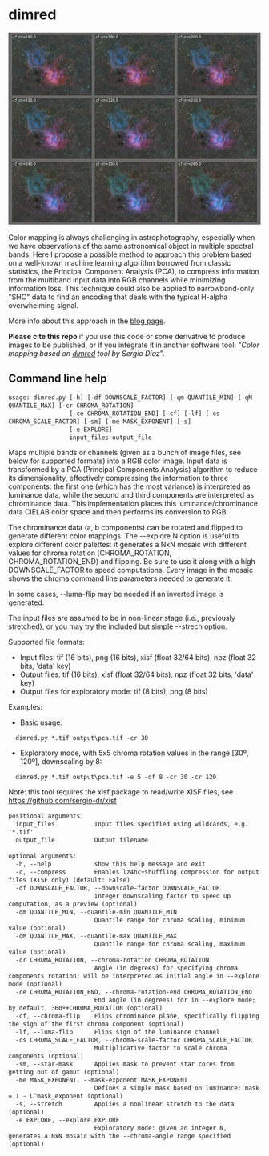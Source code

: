 # dimred

![PCA](./pca.jpg) 

Color mapping is always challenging in astrophotography, especially when we have observations of the same astronomical object in multiple spectral bands. Here I propose a possible method to approach this problem based on a well-known machine learning algorithm borrowed from classic statistics, the Principal Component Analysis (PCA), to compress information from the multiband input data into RGB channels while minimizing information loss. This technique could also be applied to narrowband-only "SHO" data to find an encoding that deals with the typical H-alpha overwhelming signal. 

More info about this approach in the [blog page](https://expandingastro.blogspot.com/2021/12/multiband-mapping-for-astrophotography.html). 

**Please cite this repo** if you use this code or some derivative to produce images to be published, or if you integrate it in another software tool: "*Color mapping based on [dimred](https://github.com/sergio-dr/dimred_astro) tool by Sergio Díaz*". 


## Command line help

```
usage: dimred.py [-h] [-df DOWNSCALE_FACTOR] [-qm QUANTILE_MIN] [-qM QUANTILE_MAX] [-cr CHROMA_ROTATION]
                 [-ce CHROMA_ROTATION_END] [-cf] [-lf] [-cs CHROMA_SCALE_FACTOR] [-sm] [-me MASK_EXPONENT] [-s]
                 [-e EXPLORE]
                 input_files output_file
```

Maps multiple bands or channels (given as a bunch of image files, see below for supported formats) into a 
RGB color image. Input data is transformed by a PCA (Principal Components Analysis) algorithm to reduce its 
dimensionality, effectively compressing the information to three components: the first one (which has the most
variance) is interpreted as luminance data, while the second and third components are interpreted as chrominance
data. This implementation places this luminance/chrominance data CIELAB color space and then performs its 
conversion to RGB. 

The chrominance data (a, b components) can be rotated and flipped to generate different color mappings.
The --explore N option is useful to explore different color palettes: it generates a NxN mosaic with different
values for chroma rotation [CHROMA_ROTATION, CHROMA_ROTATION_END) and flipping. Be sure to use it along with
a high DOWNSCALE_FACTOR to speed computations. Every image in the mosaic shows the chroma command line
parameters needed to generate it.

In some cases, --luma-flip may be needed if an inverted image is generated.

The input files are assumed to be in non-linear stage (i.e., previously stretched), or you may try the included
but simple --strech option.

Supported file formats:
* Input files: tif (16 bits), png (16 bits), xisf (float 32/64 bits), npz (float 32 bits, 'data' key)
* Output files: tif (16 bits), xisf (float 32/64 bits), npz (float 32 bits, 'data' key)
* Output files for exploratory mode: tif (8 bits), png (8 bits)

Examples:
* Basic usage:
```
  dimred.py *.tif output\pca.tif -cr 30
```

* Exploratory mode, with 5x5 chroma rotation values in the range [30º, 120º], downscaling by 8:
```
  dimred.py *.tif output\pca.tif -e 5 -df 8 -cr 30 -cr 120
```

Note: this tool requires the xisf package to read/write XISF files, see https://github.com/sergio-dr/xisf

```
positional arguments:
  input_files           Input files specified using wildcards, e.g. '*.tif'
  output_file           Output filename

optional arguments:
  -h, --help            show this help message and exit
  -c, --compress        Enables lz4hc+shuffling compression for output files (XISF only) (default: False)  
  -df DOWNSCALE_FACTOR, --downscale-factor DOWNSCALE_FACTOR
                        Integer downscaling factor to speed up computation, as a preview (optional)
  -qm QUANTILE_MIN, --quantile-min QUANTILE_MIN
                        Quantile range for chroma scaling, minimum value (optional)
  -qM QUANTILE_MAX, --quantile-max QUANTILE_MAX
                        Quantile range for chroma scaling, maximum value (optional)
  -cr CHROMA_ROTATION, --chroma-rotation CHROMA_ROTATION
                        Angle (in degrees) for specifying chroma components rotation; will be interpreted as initial angle in --explore mode (optional)
  -ce CHROMA_ROTATION_END, --chroma-rotation-end CHROMA_ROTATION_END
                        End angle (in degrees) for in --explore mode; by default, 360º+CHROMA_ROTATION (optional)
  -cf, --chroma-flip    Flips chrominance plane, specifically flipping the sign of the first chroma component (optional)
  -lf, --luma-flip      Flips sign of the luminance channel
  -cs CHROMA_SCALE_FACTOR, --chroma-scale-factor CHROMA_SCALE_FACTOR
                        Multiplicative factor to scale chroma components (optional)
  -sm, --star-mask      Applies mask to prevent star cores from getting out of gamut (optional)
  -me MASK_EXPONENT, --mask-exponent MASK_EXPONENT
                        Defines a simple mask based on luminance: mask = 1 - L^mask_exponent (optional)
  -s, --stretch         Applies a nonlinear stretch to the data (optional)
  -e EXPLORE, --explore EXPLORE
                        Exploratory mode: given an integer N, generates a NxN mosaic with the --chroma-angle range specified (optional)
```
